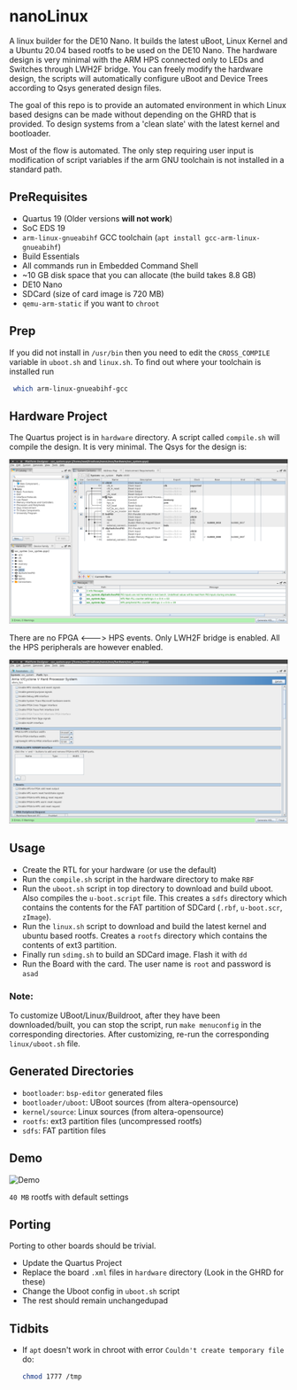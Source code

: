 # nanoLinux
A linux builder for the DE10 Nano. It builds the latest uBoot, Linux Kernel and a Ubuntu 20.04 based rootfs to be used on the DE10 Nano. The hardware design is very minimal with the ARM HPS connected only to LEDs and Switches through LWH2F bridge. You can freely modify the hardware design, the scripts will automatically configure uBoot and Device Trees according to Qsys generated design files.

The goal of this repo is to provide an automated environment in which Linux based designs can be made without depending on the GHRD that is provided. To design systems from a 'clean slate' with the latest kernel and bootloader.

Most of the flow is automated. The only step requiring user input is modification of script variables if the arm GNU toolchain is not installed in a standard path.

## PreRequisites
  - Quartus 19 (Older versions **will not work**)
  - SoC EDS 19
  - `arm-linux-gnueabihf` GCC toolchain (`apt install gcc-arm-linux-gnueabihf`)
  - Build Essentials
  - All commands run in Embedded Command Shell
  - ~10 GB disk space that you can allocate (the build takes 8.8 GB)
  - DE10 Nano
  - SDCard (size of card image is 720 MB)
  - `qemu-arm-static` if you want to `chroot`

## Prep
If you did not install in `/usr/bin` then you need to edit the `CROSS_COMPILE` variable in `uboot.sh` and `linux.sh`. To find out where your toolchain is installed run 

```bash 
 which arm-linux-gnueabihf-gcc
```

## Hardware Project
The Quartus project is in `hardware` directory. A script called `compile.sh` will compile the design. It is very minimal. The Qsys for the design is:

![Qsys-System](pics/qsys.png)

There are no FPGA <---> HPS events. Only LWH2F bridge is enabled. All the HPS peripherals are however enabled.

![HPS-Page](pics/hps.png)

## Usage
  - Create the RTL for your hardware (or use the default)
  - Run the `compile.sh` script in the hardware directory to make `RBF`
  - Run the `uboot.sh` script in top directory to download and build uboot. Also compiles the `u-boot.script` file. This creates a `sdfs` directory which contains the contents for the FAT partition of SDCard (`.rbf`, `u-boot.scr`, `zImage`).
  - Run the `linux.sh` script to download and build the latest kernel and ubuntu based rootfs. Creates a `rootfs` directory which contains the contents of ext3 partition.
  - Finally run `sdimg.sh` to build an SDCard image. Flash it with `dd`
  - Run the Board with the card. The user name is `root` and password is `asad`

  ### Note:
  To customize UBoot/Linux/Buildroot, after they have been downloaded/built, you can stop the script, run `make menuconfig` in the corresponding directories. After customizing, re-run the corresponding `linux/uboot.sh` file.

## Generated Directories
  - `bootloader`: `bsp-editor` generated files
  - `bootloader/uboot`: UBoot sources (from altera-opensource)
  - `kernel/source`: Linux sources (from altera-opensource)
  - `rootfs`: ext3 partition files (uncompressed rootfs)
  - `sdfs`: FAT partition files

## Demo 
![Demo](pics/demo.gif)

`40 MB` rootfs with default settings

## Porting
Porting to other boards should be trivial. 
  - Update the Quartus Project
  - Replace the board `.xml` files in `hardware` directory (Look in the GHRD for these)
  - Change the Uboot config in `uboot.sh` script
  - The rest should remain unchangedupad

## Tidbits
  - If `apt` doesn't work in chroot with error `Couldn't create temporary file` do:
    
    ```bash
    chmod 1777 /tmp
    ```